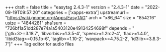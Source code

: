 +++
draft = false
title = "easytag 2.4.3-1"
version = "2.4.3-1"
date = "2022-09-19T09:57:20"
categories = ['xapps-extra']
upstreamurl = "https://wiki.gnome.org/Apps/EasyTAG"
arch = "x86_64"
size = "854216"
usize = "4844281"
sha1sum = "726bf1a51dd287e74a1a5403120e49134254698f"
depends = "['gtk+3>=3.18.7', 'libvorbis>=1.3.5-4', 'speex>=1.2rc2-4', 'flac>=1.4.0', 'libid3tag>=0.15.1b-6', 'taglib>=1.10-2', 'wavpack>=4.75.2-2', 'id3lib>=3.8.3-7']"
+++
Tag editor for audio files